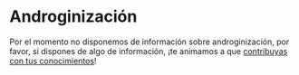 # Androginización

Por el momento no disponemos de información sobre androginización, por favor, si dispones de algo de información, ¡te animamos a que [contribuyas con tus conocimientos](pages/contribuir.md)!
